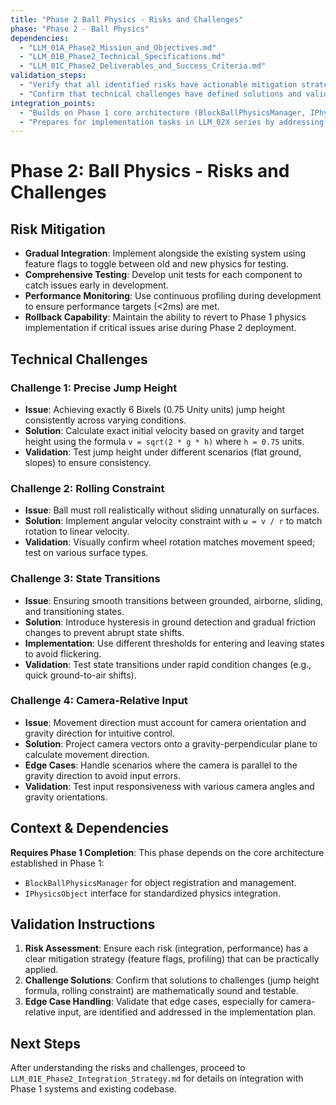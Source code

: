 ```yaml
---
title: "Phase 2 Ball Physics - Risks and Challenges"
phase: "Phase 2 - Ball Physics"
dependencies:
  - "LLM_01A_Phase2_Mission_and_Objectives.md"
  - "LLM_01B_Phase2_Technical_Specifications.md"
  - "LLM_01C_Phase2_Deliverables_and_Success_Criteria.md"
validation_steps:
  - "Verify that all identified risks have actionable mitigation strategies."
  - "Confirm that technical challenges have defined solutions and validation methods."
integration_points:
  - "Builds on Phase 1 core architecture (BlockBallPhysicsManager, IPhysicsObject)."
  - "Prepares for implementation tasks in LLM_02X series by addressing potential blockers."
---
```


# Phase 2: Ball Physics - Risks and Challenges

## Risk Mitigation
- **Gradual Integration**: Implement alongside the existing system using feature flags to toggle between old and new physics for testing.
- **Comprehensive Testing**: Develop unit tests for each component to catch issues early in development.
- **Performance Monitoring**: Use continuous profiling during development to ensure performance targets (<2ms) are met.
- **Rollback Capability**: Maintain the ability to revert to Phase 1 physics implementation if critical issues arise during Phase 2 deployment.

## Technical Challenges

### Challenge 1: Precise Jump Height
- **Issue**: Achieving exactly 6 Bixels (0.75 Unity units) jump height consistently across varying conditions.
- **Solution**: Calculate exact initial velocity based on gravity and target height using the formula `v = sqrt(2 * g * h)` where `h = 0.75` units.
- **Validation**: Test jump height under different scenarios (flat ground, slopes) to ensure consistency.

### Challenge 2: Rolling Constraint
- **Issue**: Ball must roll realistically without sliding unnaturally on surfaces.
- **Solution**: Implement angular velocity constraint with `ω = v / r` to match rotation to linear velocity.
- **Validation**: Visually confirm wheel rotation matches movement speed; test on various surface types.

### Challenge 3: State Transitions
- **Issue**: Ensuring smooth transitions between grounded, airborne, sliding, and transitioning states.
- **Solution**: Introduce hysteresis in ground detection and gradual friction changes to prevent abrupt state shifts.
- **Implementation**: Use different thresholds for entering and leaving states to avoid flickering.
- **Validation**: Test state transitions under rapid condition changes (e.g., quick ground-to-air shifts).

### Challenge 4: Camera-Relative Input
- **Issue**: Movement direction must account for camera orientation and gravity direction for intuitive control.
- **Solution**: Project camera vectors onto a gravity-perpendicular plane to calculate movement direction.
- **Edge Cases**: Handle scenarios where the camera is parallel to the gravity direction to avoid input errors.
- **Validation**: Test input responsiveness with various camera angles and gravity orientations.

## Context & Dependencies
**Requires Phase 1 Completion**: This phase depends on the core architecture established in Phase 1:
- `BlockBallPhysicsManager` for object registration and management.
- `IPhysicsObject` interface for standardized physics integration.

## Validation Instructions
1. **Risk Assessment**: Ensure each risk (integration, performance) has a clear mitigation strategy (feature flags, profiling) that can be practically applied.
2. **Challenge Solutions**: Confirm that solutions to challenges (jump height formula, rolling constraint) are mathematically sound and testable.
3. **Edge Case Handling**: Validate that edge cases, especially for camera-relative input, are identified and addressed in the implementation plan.

## Next Steps
After understanding the risks and challenges, proceed to `LLM_01E_Phase2_Integration_Strategy.md` for details on integration with Phase 1 systems and existing codebase.
